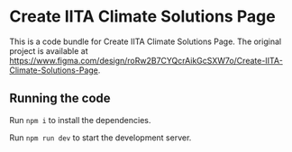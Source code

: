 
  # Create IITA Climate Solutions Page

  This is a code bundle for Create IITA Climate Solutions Page. The original project is available at https://www.figma.com/design/roRw2B7CYQcrAikGcSXW7o/Create-IITA-Climate-Solutions-Page.

  ## Running the code

  Run `npm i` to install the dependencies.

  Run `npm run dev` to start the development server.
  